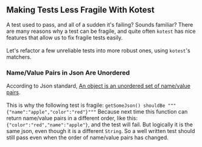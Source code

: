 ## Making Tests Less Fragile With Kotest

A test used to pass, and all of a sudden it's failing? Sounds familiar? There are many reasons why a test can be fragile, and quite often `kotest` has nice features that allow us to fix fragile tests easily.
<br/>
<br/>
Let's refactor a few unreliable tests into more robust ones, using `kotest`'s matchers.

### Name/Value Pairs in Json Are Unordered

According to Json standard, [An object is an unordered set of name/value pairs](https://www.json.org/json-en.html).
<br/>
<br/>
This is why the following test is fragile:
`getSomeJson() shouldBe """{"name":"apple","color":"red"}"""`
Because next time this function can return name/value pairs in a different order, like this: `{"color":"red","name":"apple"}`, and the test will fail.
But logically it is the same json, even though it is a different `String`. So a well written test should still pass even when the order of name/value pairs has changed.
<br/>
<br/>
